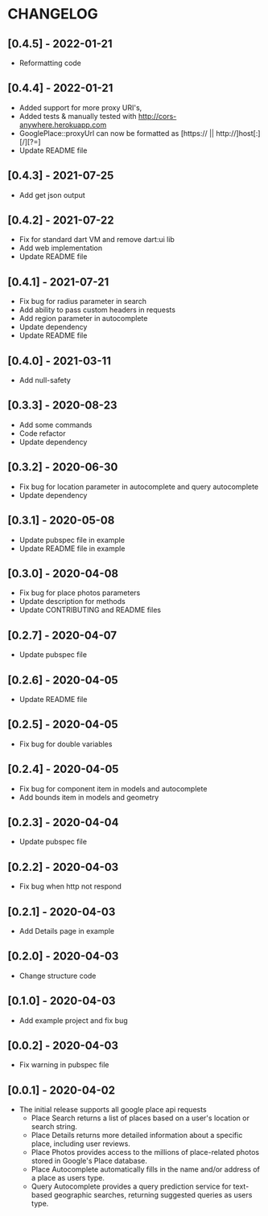 # CHANGELOG

## [0.4.5] - 2022-01-21

- Reformatting code

## [0.4.4] - 2022-01-21

- Added support for more proxy URI's, 
- Added tests & manually tested with http://cors-anywhere.herokuapp.com
- GooglePlace::proxyUrl can now be formatted as [https:// || http://]host[:<port>][/<path>][?<url-param-name>=]
- Update README file

## [0.4.3] - 2021-07-25

- Add get json output

## [0.4.2] - 2021-07-22

- Fix for standard dart VM and remove dart:ui lib
- Add web implementation
- Update README file

## [0.4.1] - 2021-07-21

- Fix bug for radius parameter in search
- Add ability to pass custom headers in requests
- Add region parameter in autocomplete
- Update dependency
- Update README file

## [0.4.0] - 2021-03-11

- Add null-safety

## [0.3.3] - 2020-08-23

- Add some commands
- Code refactor
- Update dependency

## [0.3.2] - 2020-06-30

- Fix bug for location parameter in autocomplete and query autocomplete
- Update dependency

## [0.3.1] - 2020-05-08

- Update pubspec file in example
- Update README file in example

## [0.3.0] - 2020-04-08

- Fix bug for place photos parameters
- Update description for methods
- Update CONTRIBUTING and README files

## [0.2.7] - 2020-04-07

- Update pubspec file

## [0.2.6] - 2020-04-05

- Update README file

## [0.2.5] - 2020-04-05

- Fix bug for double variables

## [0.2.4] - 2020-04-05

- Fix bug for component item in models and autocomplete
- Add bounds item in models and geometry

## [0.2.3] - 2020-04-04

- Update pubspec file

## [0.2.2] - 2020-04-03

- Fix bug when http not respond

## [0.2.1] - 2020-04-03

- Add Details page in example

## [0.2.0] - 2020-04-03

- Change structure code

## [0.1.0] - 2020-04-03

- Add example project and fix bug

## [0.0.2] - 2020-04-03

- Fix warning in pubspec file

## [0.0.1] - 2020-04-02

- The initial release supports all google place api requests
  - Place Search returns a list of places based on a user's location or search string.
  - Place Details returns more detailed information about a specific place, including user reviews.
  - Place Photos provides access to the millions of place-related photos stored in Google's Place database.
  - Place Autocomplete automatically fills in the name and/or address of a place as users type.
  - Query Autocomplete provides a query prediction service for text-based geographic searches, returning suggested queries as users type.
